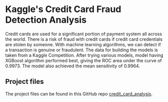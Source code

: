#  Kaggle's Credit Card Fraud Detection Analysis

Credit cards are used for a significant portion of payment system all across the world. There is a risk of fraud with credit cards if credit card credentials are stolen by someone. With machine learning algorithms, we can detect if a transaction is genuine or fraudulent. The data for building the models is taken from a Kaggle Competition. After trying various models, model having XGBoost algorithm performed best, giving the ROC area under the curve of 0.9973. The model also achieved the mean sensitivity of 0.9964.

## Project files

The project files can be found in this GitHub repo [credit_card_analysis](https://github.com/SandipSonawane/UIUC-STAT432-Basics-of-Statistical-Learning).
